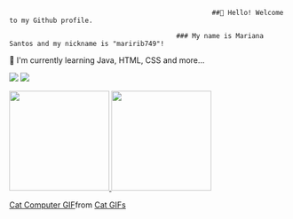 
                                                       ##👋 Hello! Welcome to my Github profile.

                                              ### My name is Mariana Santos and my nickname is "maririb749"!

🌱 I'm currently learning Java, HTML, CSS and more...

<a href="https://linkedin.com/in/mariana-ribeiro-dos-santos-39562a22b" target="_blank"><img src="https://img.shields.io/badge/-LinkedIn-%230077B5?style=for-the-badge&logo=linkedin&logoColor=white" target="_blank"></a>  <a href = "maririb51@gmail.com"><img src="https://img.shields.io/badge/Gmail-D14836?style=for-the-badge&logo=gmail&logoColor=white" target="_blank"></a>



  <div>
    <a href="https://github.com/maririb749">
    <img height="180em" src="https://github-readme-stats.vercel.app/api/top-langs/?username=maririb749&layout=compact&langs_count=7&theme=dracula"/>
  
   <img height="180em" src="https://github-readme-stats.vercel.app/api?username=maririb749&show_icons=true&theme=dracula&include_all_commits=true&count_private=true"/>
  </div>
  
  
  <p align="center">
  <div class="tenor-gif-embed" data-postid="12030261" data-share-method="host" data-aspect-ratio="1" data-width="100%"><a href="https://tenor.com/view/cat-computer-typing-working-funny-cats-gif-12030261">Cat Computer GIF</a>from <a href="https://tenor.com/search/cat-gifs">Cat GIFs</a></div> <script type="text/javascript" async src="https://tenor.com/embed.js"></script>
</p>








          


          


          




